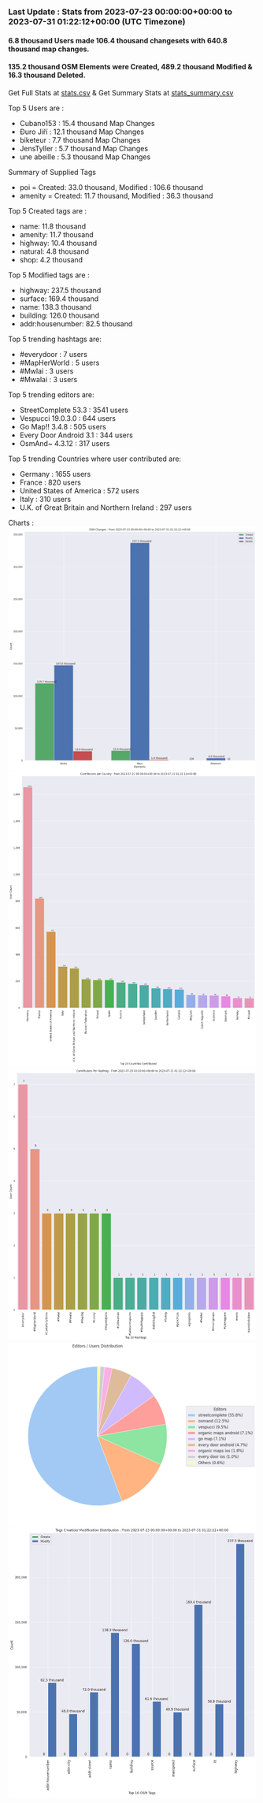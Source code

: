 ### Last Update : Stats from 2023-07-23 00:00:00+00:00 to 2023-07-31 01:22:12+00:00 (UTC Timezone)

#### 6.8 thousand Users made 106.4 thousand changesets with 640.8 thousand map changes.
#### 135.2 thousand OSM Elements were Created, 489.2 thousand Modified & 16.3 thousand Deleted.
Get Full Stats at [stats.csv](/stats/fieldmappers/Weekly/stats.csv)
 & Get Summary Stats at [stats_summary.csv](/stats/fieldmappers/Weekly/stats_summary.csv)

Top 5 Users are : 
- Cubano153 : 15.4 thousand Map Changes
- Đuro Jiří : 12.1 thousand Map Changes
- biketeur : 7.7 thousand Map Changes
- JensTyller : 5.7 thousand Map Changes
- une abeille : 5.3 thousand Map Changes

Summary of Supplied Tags
- poi = Created: 33.0 thousand, Modified : 106.6 thousand
- amenity = Created: 11.7 thousand, Modified : 36.3 thousand


Top 5 Created tags are :
- name: 11.8 thousand
- amenity: 11.7 thousand
- highway: 10.4 thousand
- natural: 4.8 thousand
- shop: 4.2 thousand


Top 5 Modified tags are :
- highway: 237.5 thousand
- surface: 169.4 thousand
- name: 138.3 thousand
- building: 126.0 thousand
- addr:housenumber: 82.5 thousand


Top 5 trending hashtags are:
- #everydoor : 7 users
- #MapHerWorld : 5 users
- #Mwlai : 3 users
- #Mwalai : 3 users


Top 5 trending editors are:
- StreetComplete 53.3 : 3541 users
- Vespucci 19.0.3.0 : 644 users
- Go Map!! 3.4.8 : 505 users
- Every Door Android 3.1 : 344 users
- OsmAnd~ 4.3.12 : 317 users


Top 5 trending Countries where user contributed are:
- Germany : 1655 users
- France : 820 users
- United States of America : 572 users
- Italy : 310 users
- U.K. of Great Britain and Northern Ireland : 297 users


 Charts : 
![Alt text](./stats_osm_changes.png) 
![Alt text](./stats_users_per_country.png) 
![Alt text](./stats_users_per_hashtag.png) 
![Alt text](./stats_editors_pie_chart.png) 
![Alt text](./stats_tags.png) 
